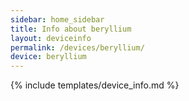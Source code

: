 ```yaml
---
sidebar: home_sidebar
title: Info about beryllium
layout: deviceinfo
permalink: /devices/beryllium/
device: beryllium
---
```

{% include templates/device_info.md %}
